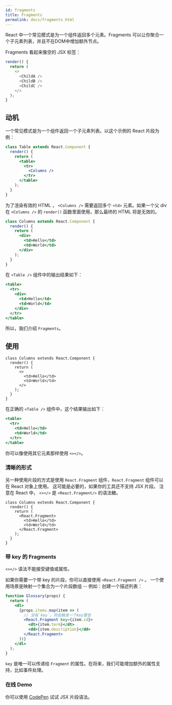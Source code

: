```yaml
---
id: fragments
title: Fragments
permalink: docs/fragments.html
---
```


React 中一个常见模式是为一个组件返回多个元素。Fragments 可以让你聚合一个子元素列表，并且不在DOM中增加额外节点。

Fragments 看起来像空的 JSX 标签：

```js
render() {
  return (
    <>
      <ChildA />
      <ChildB />
      <ChildC />
    </>
  );
}
```

## 动机

一个常见模式是为一个组件返回一个子元素列表。以这个示例的 React 片段为例：

```jsx
class Table extends React.Component {
  render() {
    return (
      <table>
        <tr>
          <Columns />
        </tr>
      </table>
    );
  }
}
```

为了渲染有效的 HTML ， `<Columns />` 需要返回多个 `<td>` 元素。如果一个父 div 在 `<Columns />` 的 `render()` 函数里面使用，那么最终的 HTML 将是无效的。

```jsx
class Columns extends React.Component {
  render() {
    return (
      <div>
        <td>Hello</td>
        <td>World</td>
      </div>
    );
  }
}
```

在 `<Table />` 组件中的输出结果如下：

```jsx
<table>
  <tr>
    <div>
      <td>Hello</td>
      <td>World</td>
    </div>
  </tr>
</table>
```

所以，我们介绍 `Fragments`。

## 使用

```jsx{4,7}
class Columns extends React.Component {
  render() {
    return (
      <>
        <td>Hello</td>
        <td>World</td>
      </>
    );
  }
}
```

在正确的 `<Table />` 组件中，这个结果输出如下：

```jsx
<table>
  <tr>
    <td>Hello</td>
    <td>World</td>
  </tr>
</table>
```

你可以像使用其它元素那样使用 `<></>`。

### 清晰的形式

另一种使用片段的方式是使用 `React.Fragment` 组件，`React.Fragment` 组件可以在 React 对象上使用。
这可能是必要的，如果你的工具还不支持 JSX 片段。
注意在 React 中， `<></>` 是 `<React.Fragment/>` 的语法糖。

```jsx{4,7}
class Columns extends React.Component {
  render() {
    return (
      <React.Fragment>
        <td>Hello</td>
        <td>World</td>
      </React.Fragment>
    );
  }
}
```

### 带 key 的 Fragments

`<></>` 语法不能接受键值或属性。

如果你需要一个带 key 的片段，你可以直接使用 `<React.Fragment />` 。 一个使用场景是映射一个集合为一个片段数组 -- 例如：创建一个描述列表：

```jsx
function Glossary(props) {
  return (
    <dl>
      {props.items.map(item => (
        // 没有`key`，将会触发一个key警告
        <React.Fragment key={item.id}>
          <dt>{item.term}</dt>
          <dd>{item.description}</dd>
        </React.Fragment>
      ))}
    </dl>
  );
}
```

`key` 是唯一可以传递给 `Fragment` 的属性。在将来，我们可能增加额外的属性支持，比如事件处理。

### 在线 Demo

你可以使用 [CodePen](https://codepen.io/reactjs/pen/VrEbjE?editors=1000) 试试 JSX 片段语法。
